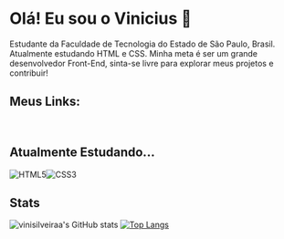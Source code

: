 <h1>Olá! Eu sou o Vinicius 🥱</h1> 
Estudante da Faculdade de Tecnologia do Estado de São Paulo, Brasil. Atualmente estudando HTML e CSS.
Minha meta é ser um grande desenvolvedor Front-End, sinta-se livre para explorar meus projetos e contribuir!

<h2>Meus Links:</h2>

<br>

<h2>Atualmente Estudando...</h2>

![HTML5](https://img.shields.io/badge/HTML-239120?style=for-the-badge&logo=html5&logoColor=white)![CSS3](https://img.shields.io/badge/CSS3-1572B6?style=for-the-badge&logo=css3&logoColor=white)

<h2>Stats</h2>

![vinisilveiraa's GitHub stats](https://github-readme-stats.vercel.app/api?username=vinisilveiraa&show_icons=true&theme=transparent) [![Top Langs](https://github-readme-stats.vercel.app/api/top-langs/?username=vinisilveiraa)](https://github.com/vinisilveiraa/github-readme-stats)
